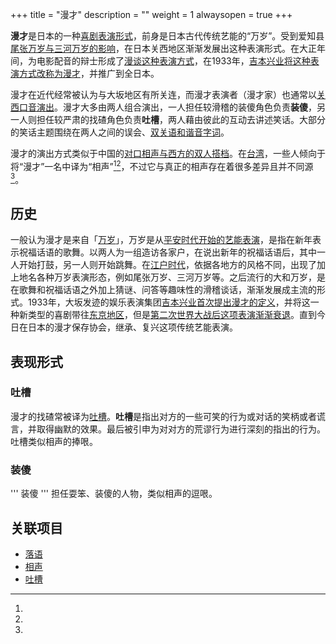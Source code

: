 +++
title = "漫才"
description = ""
weight = 1
alwaysopen = true
+++


**漫才**是日本的一种[喜剧表演形式](喜剧 "wikilink")，前身是日本古代传统艺能的“万岁”。受到爱知县[尾张万岁与](尾张万岁 "wikilink")[三河万岁的影响](三河万岁 "wikilink")，在日本关西地区渐渐发展出这种表演形式。在大正年间，为电影配音的辩士形成了[漫谈这种表演方式](漫谈 "wikilink")，在1933年，[吉本兴业将这种表演方式改称为漫才](吉本兴业 "wikilink")，并推广到全日本。

漫才在近代经常被认为与大坂地区有所关连，而漫才表演者（漫才家）也通常以[关西口音演出](近畿方言 "wikilink")。漫才大多由两人组合演出，一人担任较滑稽的装傻角色负责**装傻**，另一人则担任较严肃的找碴角色负责**吐槽**，两人藉由彼此的互动去讲述笑话。大部分的笑话主题围绕在两人之间的误会、[双关语和谐音字词](双关语 "wikilink")。

漫才的演出方式类似于中国的[对口相声与西方的](对口相声 "wikilink")[双人搭档](双人搭档 "wikilink")。在[台湾](台湾 "wikilink")，一些人倾向于将“漫才”一名中译为“相声”[^1][^2]，不过它与真正的相声存在着很多差异且并不同源[^3]。

历史
----

一般认为漫才是来自「[万岁](万岁_(日本传统艺能) "wikilink")」，万岁是从[平安时代开始的艺能表演](平安时代 "wikilink")，是指在新年表示祝福话语的歌舞。以两人为一组造访各家户，在说出新年的祝福话语后，其中一人开始打鼓，另一人则开始跳舞。在[江户时代](江户时代 "wikilink")，依据各地方的风格不同，出现了加上地名各种万岁表演形态，例如尾张万岁、三河万岁等。之后流行的大和万岁，是在歌舞和祝福话语之外加上猜谜、问答等趣味性的滑稽谈话，渐渐发展成主流的形式。1933年，大坂发迹的娱乐表演集团[吉本兴业首次提出漫才的定义](吉本兴业 "wikilink")，并将这一种新类型的喜剧带往[东京地区](东京 "wikilink")，但是[第二次世界大战后这项表演渐渐衰退](第二次世界大战 "wikilink")。直到今日在日本的漫才保存协会，继承、复兴这项传统艺能表演。

表现形式
--------

### 吐槽

漫才的找碴常被译为[吐槽](吐槽 "wikilink")。**吐槽**是指出对方的一些可笑的行为或对话的笑柄或者谎言，并取得幽默的效果。最后被引申为对对方的荒谬行为进行深刻的指出的行为。
吐槽类似相声的捧哏。

### 装傻

''' 装傻 ''' 担任耍笨、装傻的人物，类似相声的逗哏。

关联项目
--------

-   [落语](落语 "wikilink")
-   [相声](相声 "wikilink")
-   [吐槽](吐槽 "wikilink")

[^1]: 

[^2]: 

[^3]: 
